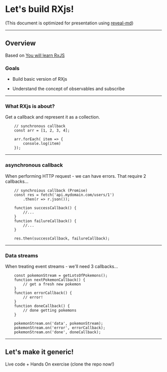 # Let's build RXjs!

(This document is optimized for presentation using [reveal-md](https://github.com/webpro/reveal-md))

---

## Overview
Based on [You will learn RxJS]( https://www.youtube.com/watch?v=uQ1zhJHclvs)

### Goals
<!-- .element: class="fragment" -->
* Build basic version of RXjs
<!-- .element: class="fragment" -->
* Understand the concept of observables and subscribe
<!-- .element: class="fragment" -->

---

### What RXjs is about?
Get a callback and represent it as a collection.


```
    // synchronous callback
    const arr = [1, 2, 3, 4];
    
    arr.forEach( item => {
        console.log(item)
    });
```
<!-- .element: class="fragment" -->

---

### asynchronous callback
When performing HTTP request - we can have errors. That require 2 callbacks...
```
    // synchroious callback (Promise)
    const res = fetch('api.mydomain.com/users/1')
        .then(r => r.json());
    
    function successCallback() {
        //...
    }
    function failureCallback() {
        //...
    }
    
    res.then(successCallback, failureCallback);
```
<!-- .element: class="fragment" -->

---

### Data streams 
When treating event streams - we'll need 3 callbacks...
```
    const pokemonStream = getLotsOfPokemons();
    function nextPokemonCallback() {
        // get a fresh new pokemon
    }
    function errorCallback() {
        // error!
    }
    function doneCallback() {
        // done getting pokemons
    }
    
    pokemonStream.on('data', pokemonStream);
    pokemonStream.on('error', errorCallback);
    pokemonStream.on('done', doneCallback);
```
<!-- .element: class="fragment" -->

---

## Let's make it generic!
Live code + Hands On exercise (clone the repo now!)
